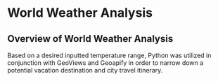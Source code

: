 # World Weather Analysis

## Overview of World Weather Analysis

Based on a desired inputted temperature range, Python was utilized in conjunction with GeoViews and Geoapify in order to narrow down a potential vacation destination and city travel itinerary. 

